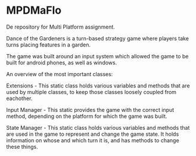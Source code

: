 # MPDMaFlo
De repository for Multi Platform assignment.

Dance of the Gardeners is a turn-based strategy game where players take turns placing features in a garden.

The game was built around an input system which allowed the game to be built for android phones, as well as windows.

An overview of the most important classes:

Extensions - 
	This static class holds various variables and methods that are used by multiple classes, to keep those classes loosely coupled from eachother.

Input Manager - 
	This static provides the game with the correct input method, depending on the platform for which the game was built.

State Manager - 
	This static class holds various variables and methods that are used in the game to represent and change the game state. 
	It holds information on whose and which turn it is, and has methods to change these things.
